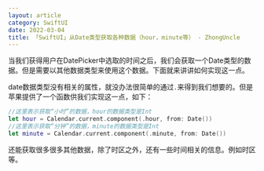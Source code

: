 ```yaml
---
layout: article
category: SwiftUI
date: 2022-03-04
title: 「SwiftUI」从Date类型获取各种数据（hour，minute等） - ZhongUncle
---
```

<!-- excerpt-start -->
当我们获得用户在DatePicker中选取的时间之后，我们会获取一个Date类型的数据。但是需要以其他数据类型来使用这个数据。下面就来讲讲如何实现这一点。

date数据类型没有相关的属性，就没办法很简单的通过`.`来得到我们想要的。但是苹果提供了一个函数供我们实现这一点，如下：

```swift
//这里表示获取“小时”的数据，hour的数据类型是Int
let hour = Calendar.current.component(.hour, from: Date())
//这里表示获取“分钟”的数据，minute的数据类型是Int
let minute = Calendar.current.component(.minute, from: Date())
```

还能获取很多很多其他数据，除了时区之外，还有一些时间相关的信息。例如时区等。